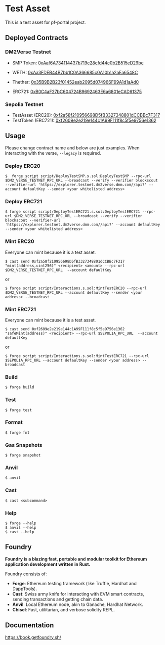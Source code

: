 # Test Asset

This is a test asset for pf-portal project.

## Deployed Contracts

### DM2Verse Testnet

- SMP Token: [0xAaf6A734114437b719c28cfd44c0b2B515eD29be](https://explorer.testnet.dm2verse.dmm.com/address/0xAaf6A734114437b719c28cfd44c0b2B515eD29be)
- WETH: [0xAa3FDEB44B7bb1C0A366685c0A10b1a2aEa6548C](https://explorer.testnet.dm2verse.dmm.com/address/0xAa3FDEB44B7bb1C0A366685c0A10b1a2aEa6548C)
- Thether: [0x35B9B2B23f01452eab2095d074966F99A1d1aAd0](https://explorer.testnet.dm2verse.dmm.com/address/0x35B9B2B23f01452eab2095d074966F99A1d1aAd0)

- ERC721: [0xB0C4aF27bC604724B9692463E6a6801eCAD61375](https://explorer.testnet.dm2verse.dmm.com/address/0xB0C4aF27bC604724B9692463E6a6801eCAD61375)

### Sepolia Testnet

- TestAsset (ERC20): [0xf2a58f210956698D5fB3327348801dCCBBc7F317](https://sepolia.etherscan.io/address/0xf2a58f210956698d5fb3327348801dccbbc7f317)
- TestToken (ERC721): [0xf2609e2e219e144c1A99F111f8c5f5e9756e1362](https://sepolia.etherscan.io/address/0xf2609e2e219e144c1A99F111f8c5f5e9756e1362)

## Usage

Please change contract name and below are just examples.
When interacting with the verse, `--legacy` is required.

### Deploy ERC20

```shell
$  forge script script/DeployTestSMP.s.sol:DeployTestSMP --rpc-url $DM2_VERSE_TESTNET_RPC_URL --broadcast --verify --verifier blockscout --verifier-url 'https://explorer.testnet.dm2verse.dmm.com//api?' --account defaultKey --sender <your whitelisted address>
```

### Deploy ERC721

```shell
$ forge script script/DeployTestERC721.s.sol:DeployTestERC721 --rpc-url $DM2_VERSE_TESTNET_RPC_URL --broadcast --verify --verifier blockscout --verifier-url 'https://explorer.testnet.dm2verse.dmm.com//api?' --account defaultKey --sender <your whitelisted address>
```

### Mint ERC20

Everyone can mint because it is a test asset.

```shell
$ cast send 0xf2a58f210956698D5fB3327348801dCCBBc7F317 "mint(address,uint256)" <recipient> <amount> --rpc-url $DM2_VERSE_TESTNET_RPC_URL  --account defaultKey
```

or

```shell
$ forge script script/Interactions.s.sol:MintTestERC20 --rpc-url $DM2_VERSE_TESTNET_RPC_URL --account defaultKey --sender <your address> --broadcast
```

### Mint ERC721

Everyone can mint because it is a test asset.

```shell
$ cast send 0xf2609e2e219e144c1A99F111f8c5f5e9756e1362 "safeMint(address)" <recipient> --rpc-url $SEPOLIA_RPC_URL  --account defaultKey
```

or

```shell
$ forge script script/Interactions.s.sol:MintTestERC721 --rpc-url $SEPOLIA_RPC_URL --account defaultKey --sender <your address> --broadcast
```

### Build

```shell
$ forge build
```

### Test

```shell
$ forge test
```

### Format

```shell
$ forge fmt
```

### Gas Snapshots

```shell
$ forge snapshot
```

### Anvil

```shell
$ anvil
```

### Cast

```shell
$ cast <subcommand>
```

### Help

```shell
$ forge --help
$ anvil --help
$ cast --help
```

## Foundry

**Foundry is a blazing fast, portable and modular toolkit for Ethereum application development written in Rust.**

Foundry consists of:

- **Forge**: Ethereum testing framework (like Truffle, Hardhat and DappTools).
- **Cast**: Swiss army knife for interacting with EVM smart contracts, sending transactions and getting chain data.
- **Anvil**: Local Ethereum node, akin to Ganache, Hardhat Network.
- **Chisel**: Fast, utilitarian, and verbose solidity REPL.

## Documentation

https://book.getfoundry.sh/
